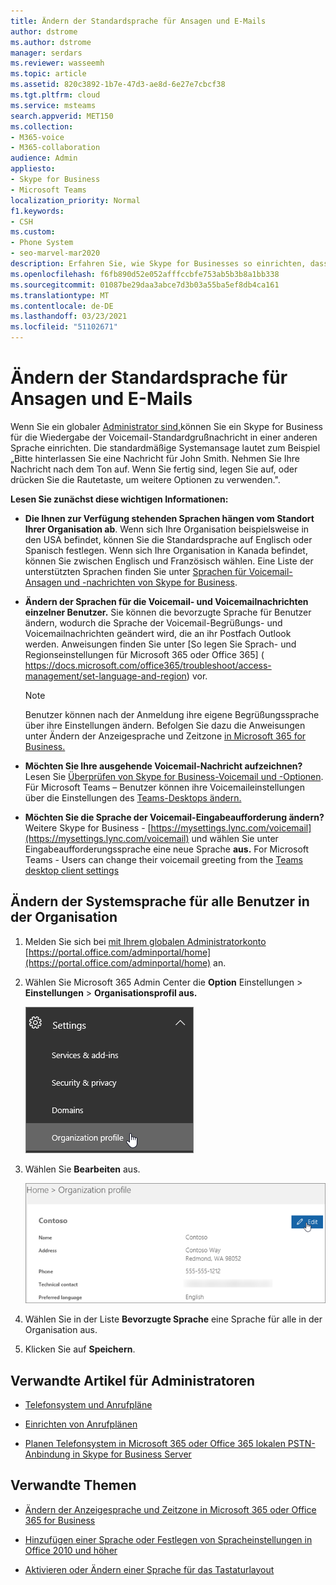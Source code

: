 ```yaml
---
title: Ändern der Standardsprache für Ansagen und E-Mails
author: dstrome
ms.author: dstrome
manager: serdars
ms.reviewer: wasseemh
ms.topic: article
ms.assetid: 820c3892-1b7e-47d3-ae8d-6e27e7cbcf38
ms.tgt.pltfrm: cloud
ms.service: msteams
search.appverid: MET150
ms.collection:
- M365-voice
- M365-collaboration
audience: Admin
appliesto:
- Skype for Business
- Microsoft Teams
localization_priority: Normal
f1.keywords:
- CSH
ms.custom:
- Phone System
- seo-marvel-mar2020
description: Erfahren Sie, wie Skype for Businesses so einrichten, dass eine andere Sprache für die standardmäßige Voicemail-Begrüßung Ihrer Organisation verwendet wird.
ms.openlocfilehash: f6fb890d52e052afffccbfe753ab5b3b8a1bb338
ms.sourcegitcommit: 01087be29daa3abce7d3b03a55ba5ef8db4ca161
ms.translationtype: MT
ms.contentlocale: de-DE
ms.lasthandoff: 03/23/2021
ms.locfileid: "51102671"
---
```

# <a name="change-the-default-language-for-greetings-and-emails"></a>Ändern der Standardsprache für Ansagen und E-Mails

Wenn Sie ein globaler [Administrator sind,](https://support.office.com/article/da585eea-f576-4f55-a1e0-87090b6aaa9d)können Sie ein Skype for Business für die Wiedergabe der Voicemail-Standardgrußnachricht in einer anderen Sprache einrichten. Die standardmäßige Systemansage lautet zum Beispiel „Bitte hinterlassen Sie eine Nachricht für John Smith. Nehmen Sie Ihre Nachricht nach dem Ton auf. Wenn Sie fertig sind, legen Sie auf, oder drücken Sie die Rautetaste, um weitere Optionen zu verwenden.". 
  
 **Lesen Sie zunächst diese wichtigen Informationen:**
  
- **Die Ihnen zur Verfügung stehenden Sprachen hängen vom Standort Ihrer Organisation ab**. Wenn sich Ihre Organisation beispielsweise in den USA befindet, können Sie die Standardsprache auf Englisch oder Spanisch festlegen. Wenn sich Ihre Organisation in Kanada befindet, können Sie zwischen Englisch und Französisch wählen. Eine Liste der unterstützten Sprachen finden Sie unter [Sprachen für Voicemail-Ansagen und -nachrichten von Skype for Business](languages-for-voicemail-greetings-and-messages.md).
    
- **Ändern der Sprachen für die Voicemail- und Voicemailnachrichten einzelner Benutzer.** Sie können die bevorzugte Sprache für Benutzer ändern, wodurch die Sprache der Voicemail-Begrüßungs- und Voicemailnachrichten geändert wird, die an ihr Postfach Outlook werden. Anweisungen finden Sie unter [So legen Sie Sprach- und Regionseinstellungen für Microsoft 365 oder Office 365] ( https://docs.microsoft.com/office365/troubleshoot/access-management/set-language-and-region) vor. 
    
    > [!NOTE]
    > Benutzer können nach der Anmeldung ihre eigene Begrüßungssprache über ihre Einstellungen ändern. Befolgen Sie dazu die Anweisungen unter Ändern der Anzeigesprache und Zeitzone [in Microsoft 365 for Business.](https://support.office.com/en-us/article/change-your-display-language-and-time-zone-in-microsoft-365-for-business-6f238bff-5252-441e-b32b-655d5d85d15b?ui=en-US&rs=en-US&ad=US)
  
- **Möchten Sie Ihre ausgehende Voicemail-Nachricht aufzeichnen?** Lesen Sie [Überprüfen von Skype for Business-Voicemail und -Optionen](https://support.office.com/article/2deea7f8-831f-4e85-a0d4-b34da55945a8). Für Microsoft Teams – Benutzer können ihre Voicemaileinstellungen über die Einstellungen des [Teams-Desktops ändern.](https://support.office.com/article/manage-your-call-settings-in-teams-456cb611-3477-496f-b31a-6ab752a7595f)

- **Möchten Sie die Sprache der Voicemail-Eingabeaufforderung ändern?** Weitere Skype for Business - [https://mysettings.lync.com/voicemail](https://mysettings.lync.com/voicemail) und wählen Sie unter Eingabeaufforderungssprache eine neue Sprache **aus.** For Microsoft Teams - Users can change their voicemail greeting from the [Teams desktop client settings](https://support.office.com/article/manage-your-call-settings-in-teams-456cb611-3477-496f-b31a-6ab752a7595f)
    
## <a name="change-the-system-language-for-everyone-in-your-organization"></a>Ändern der Systemsprache für alle Benutzer in der Organisation

1. Melden Sie sich bei [mit Ihrem globalen Administratorkonto](https://support.office.com/article/da585eea-f576-4f55-a1e0-87090b6aaa9d) [https://portal.office.com/adminportal/home](https://portal.office.com/adminportal/home) an. 
    
2. Wählen Sie Microsoft 365 Admin Center die **Option** Einstellungen  >  **Einstellungen**  >  **Organisationsprofil aus.** 
    
     ![Screenshot, der zeigt, Einstellungen und dann Organisationsprofil auswählen.](media/9d9de520-bb84-409f-9417-96bd8ec86c48.png)
  
3. Wählen Sie **Bearbeiten** aus.
    
    ![Screenshot mit der Option "Bearbeiten"](media/e4a0b09d-2b68-4bc8-a0d3-230939843ee2.png)
  
4. Wählen Sie in der Liste **Bevorzugte Sprache** eine Sprache für alle in der Organisation aus.
    
5. Klicken Sie auf **Speichern**.
    
## <a name="related-articles-for-the-admin"></a>Verwandte Artikel für Administratoren

- [Telefonsystem und Anrufpläne](calling-plan-landing-page.md)
    
- [Einrichten von Anrufplänen](set-up-calling-plans.md)
    
- [Planen Telefonsystem in Microsoft 365 oder Office 365 lokalen PSTN-Anbindung in Skype for Business Server](/skypeforbusiness/skype-for-business-hybrid-solutions/plan-your-phone-system-cloud-pbx-solution/plan-phone-system-with-on-premises-pstn-connectivity)
    
## <a name="related-topics"></a>Verwandte Themen

- [Ändern der Anzeigesprache und Zeitzone in Microsoft 365 oder Office 365 for Business](https://support.office.com/article/Change-your-display-language-and-time-zone-in-Office-365-for-Business-6f238bff-5252-441e-b32b-655d5d85d15b)
    
- [Hinzufügen einer Sprache oder Festlegen von Spracheinstellungen in Office 2010 und höher](https://support.office.com/article/Add-a-language-or-set-language-preferences-in-Office-663d9d94-ca99-4a0d-973e-7c4a6b8a827d)
    
- [Aktivieren oder Ändern einer Sprache für das Tastaturlayout](https://support.office.com/article/Enable-or-change-a-keyboard-layout-language-1c2242c0-fe15-4bc3-99bc-535de6f4f258)
    
  
